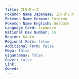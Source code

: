 ```yaml
---
﻿Title: ゴルダック
Pokemon Name Japanese: ゴルダック
Pokemon Name German: Entoron
Pokemon Name English: Golduck
Language Card: Japanese
National Dex Number: 55
Region: Kanto
Regional Form: false
Additional Form: false
Mega: false
Gigantamax: false
Cover: false
Link: 
Owned: 
---
```


